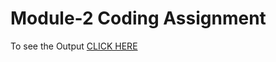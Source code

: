 # Module-2 Coding Assignment

To see the Output [CLICK HERE](https://chandrusekar05.github.io/Web-Development/Module2/index.html)
